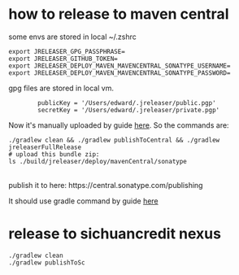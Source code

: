 # how to release to maven central
some envs are stored in local ~/.zshrc
```shell
export JRELEASER_GPG_PASSPHRASE=
export JRELEASER_GITHUB_TOKEN=
export JRELEASER_DEPLOY_MAVEN_MAVENCENTRAL_SONATYPE_USERNAME=
export JRELEASER_DEPLOY_MAVEN_MAVENCENTRAL_SONATYPE_PASSWORD=
```

gpg files are stored in local vm.
```shell
        publicKey = '/Users/edward/.jreleaser/public.pgp'
        secretKey = '/Users/edward/.jreleaser/private.pgp'
```

Now it's manually uploaded by guide [here](https://central.sonatype.org/publish/publish-portal-upload/#switching-to-ossrh-during-portal-early-access).
So the commands are:<br>
```shell
./gradlew clean && ./gradlew publishToCentral && ./gradlew jreleaserFullRelease
# upload this bundle zip:
ls ./build/jreleaser/deploy/mavenCentral/sonatype
```
<br>
publish it to here: https://central.sonatype.com/publishing

It should use gradle command by guide [here](https://jreleaser.org/guide/latest/examples/maven/maven-central.html#_gradle)

# release to sichuancredit nexus
```shell
./gradlew clean
./gradlew publishToSc
```
